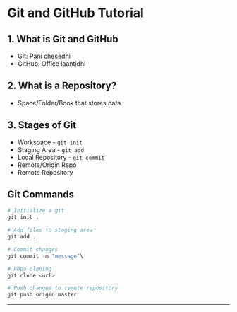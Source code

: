 # Git and GitHub Tutorial

## 1. What is Git and GitHub
- Git: Pani chesedhi
- GitHub: Office laantidhi

## 2. What is a Repository?
- Space/Folder/Book that stores data

## 3. Stages of Git
- Workspace - ```git init```
- Staging Area - ```git add```
- Local Repository - ```git commit```
- Remote/Origin Repo
- Remote Repository

## Git Commands
```python
# Initialize a git
git init .

# Add files to staging area
git add .

# Commit changes
git commit -m "message"\

# Repo cloning
git clone <url>

# Push changes to remote repository
git push origin master
```






---
